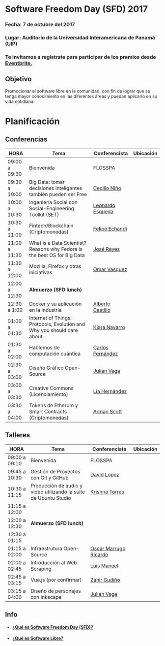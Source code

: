 # Software Freedom Day (SFD)  2017

### Fecha:  7 de octubre del 2017
### Lugar: Auditorio de la Universidad Interamericana de Panamá (UIP)

### Te invitamos a registrate para participar de los premios desde [Eventbrite.](https://www.eventbrite.com/e/software-freedom-day-tickets-38042449992)


## Objetivo
Promocionar el software libre en la comunidad, 
con fin de lograr que se tenga mayor conocimiento en las 
diferentes áreas y puedan aplicarlo en su vida cotidiana.



# Planificación

## Conferencias
|     HORA      |                                Tema                                  |  Conferencista | Ubicación|
|---------------|----------------------------------------------------------------------|----------------|----------|
| 09:00 a 09:30 | Bienvenida                                                           | FLOSSPA        |          |
| 09:30 a 10:00 | Big Data: tomar decisiones inteligentes también pueden ser Free | [Cecilio Niño](https://pa.linkedin.com/in/cecilio-niño-aa778a39) ||
| 10:00 a 10:30 | Ingeniería Social con Social-Engineering Toolkit (SET) | [Leonardo Esqueda](https://github.com/ShaoranD3) ||
| 10:30 a 11:00 |  Fintech/Blockchain  (Criptomonedas)| [Felipe Echandi ]() ||
| 11:00 a 11:30 | What is a Data Scientist? Reasons why Fedora is the best OS for Big Data | [José Reyes](https://github.com/yosef7/) ||
| 11:30 a 12:00 | Mozilla, Firefox y otras iniciativas | [Omar Vasquez](https://mozillians.org/es/u/omar.vasquezlima/) ||
| 12:00 a 12:30 | __Almuerzo (SFD lunch)__ |||
| 12:30 a 1:00  | Docker y su aplicación en la industria |[Alberto Castillo](http://albertocg.com/)|| 
| 01:00 a 01:30 | Internet of Things: Protocols, Evolution and Why you should care about. | [Kiara Navarro](https://www.kiaranavarro.com/)||
| 01:30 a 02:00 | Hablemos de computación cuántica| [Carlos Fernández]()||
| 02:30 a 03:00 | Diseño Gráfico Open-Source | [Julián Vega](http://www.arpiasoftware.com/)| 
| 03:00 a 03:30 | Creative Commons (Licenciamiento)|[Lia Hernández]()||  
| 03:30 a 04:00 | Tokens de Etherum y Smart Contracts  (Criptomonedas) | [Adrian Scott]() ||

## Talleres
|     HORA      |                                Tema                                  |  Conferencista | Ubicación|
|---------------|----------------------------------------------------------------------|----------------|----------|
| 09:00 a 09:10 | Bienvenida                                                           | FLOSSPA        |          |
| 09:45 a 10:30 | Gestión de Proyectos con Git y GitHub| [David Lopez](https://twitter.com/David25LO?lang=es) ||
| 10:30 a 11:15 | Producción de audio y video utilizando la suite de Ubuntu Studio | [Krishna Torres]() ||
| 11:15 a 12:00 |  |  ||
| 12:00 a 12:30 | __Almuerzo (SFD lunch)__ |||
| 12:30 a 01:15 |  |  ||
| 01:15 a 02:00 | Infraestrutura Open-Source | [Oscar Marrugo Ricardo](https://pa.linkedin.com/in/oscar-marrugo-ricardo-a558a573) ||
| 02:00 a 02:45 | Introducción al Web Scraping| [Luis Manuel](https://github.com/blackfile) ||
| 02:45 a 03:15 | Vue.js (por confirmar)|[Zahir Gudiño](https://twitter.com/zgudino?lang=es)|| 
| 03:15 a 04:00 | Diseño de personajes con inkscape | [Julián Vega](http://www.arpiasoftware.com/) ||


## Info 
- #### [¿Qué es Software Freedom Day (SFD)?](/info/whatSFD.md)
- #### [¿Qué es Software Libre?](/info/whatis.md)

